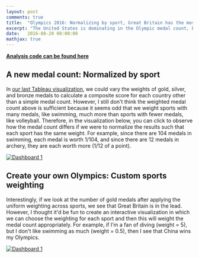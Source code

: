 ```yaml
---
layout: post
comments: true
title:  "Olympics 2016: Normalizing by sport, Great Britain has the most gold medals!"
excerpt: "The United States is dominating in the Olympic medal count, but maybe that's because of the disproportionate number of medals in swimming. What would the results look like if the number of medals was even for all sports?"
date:   2016-08-20 00:00:00
mathjax: true
---
```


**[Analysis code can be found here](https://github.com/srcole/qwm/tree/master/olympics)**

## A new medal count: Normalized by sport
In [our last Tableau visualization](https://srcole.github.io/2016/08/17/olympics/), we could vary the weights of gold,
silver, and bronze medals to calculate a composite score for each country other than a simple medal count.
However, I still don't think the weighted medal count above is sufficient because it seems odd that we weight sports
with many medals, like swimming, much more than sports with fewer medals, like volleyball. Therefore, in the
visualization below, you can click to observe how the medal count differs if we were to normalize the results
such that each sport has the same weight. For example, since there are 104 medals in swimming, each medal is worth
1/104, and since there are 12 medals in archery, they are each worth more (1/12 of a point).

<html>
<div class='tableauPlaceholder' id='viz1471721153729' style='position: relative'><noscript><a href='#'><img alt='Dashboard 1 ' src='https:&#47;&#47;public.tableau.com&#47;static&#47;images&#47;Ol&#47;Olympics-Normalizedmedalcounts&#47;Dashboard1&#47;1_rss.png' style='border: none' /></a></noscript><object class='tableauViz'  style='display:none;'><param name='host_url' value='https%3A%2F%2Fpublic.tableau.com%2F' /> <param name='site_root' value='' /><param name='name' value='Olympics-Normalizedmedalcounts&#47;Dashboard1' /><param name='tabs' value='no' /><param name='toolbar' value='yes' /><param name='static_image' value='https:&#47;&#47;public.tableau.com&#47;static&#47;images&#47;Ol&#47;Olympics-Normalizedmedalcounts&#47;Dashboard1&#47;1.png' /> <param name='animate_transition' value='yes' /><param name='display_static_image' value='yes' /><param name='display_spinner' value='yes' /><param name='display_overlay' value='yes' /><param name='display_count' value='yes' /></object></div>                <script type='text/javascript'>                    var divElement = document.getElementById('viz1471721153729');                    var vizElement = divElement.getElementsByTagName('object')[0];                    vizElement.style.width='804px';vizElement.style.height='669px';                    var scriptElement = document.createElement('script');                    scriptElement.src = 'https://public.tableau.com/javascripts/api/viz_v1.js';                    vizElement.parentNode.insertBefore(scriptElement, vizElement);                </script>
</html>

## Create your own Olympics: Custom sports weighting
Interestingly, if we look at the number of gold medals after applying the uniform weighting across sports, we see that Great Britain
is in the lead. However, I thought it'd be fun to create an interactive visualization in which we can choose the
weighting for each sport and then this will weight the medal count appropriately. For example, if I'm a fan of
diving (weight = 5), but I don't like swimming as much (weight = 0.5), then I see that China wins my Olympics.

<html>
<div class='tableauPlaceholder' id='viz1471721319810' style='position: relative'><noscript><a href='#'><img alt='Dashboard 1 ' src='https:&#47;&#47;public.tableau.com&#47;static&#47;images&#47;H8&#47;H8KMBZJ9N&#47;1_rss.png' style='border: none' /></a></noscript><object class='tableauViz'  style='display:none;'><param name='host_url' value='https%3A%2F%2Fpublic.tableau.com%2F' /> <param name='path' value='shared&#47;H8KMBZJ9N' /> <param name='toolbar' value='yes' /><param name='static_image' value='https:&#47;&#47;public.tableau.com&#47;static&#47;images&#47;H8&#47;H8KMBZJ9N&#47;1.png' /> <param name='animate_transition' value='yes' /><param name='display_static_image' value='yes' /><param name='display_spinner' value='yes' /><param name='display_overlay' value='yes' /><param name='display_count' value='yes' /></object></div>                <script type='text/javascript'>                    var divElement = document.getElementById('viz1471721319810');                    var vizElement = divElement.getElementsByTagName('object')[0];                    vizElement.style.width='804px';vizElement.style.height='669px';                    var scriptElement = document.createElement('script');                    scriptElement.src = 'https://public.tableau.com/javascripts/api/viz_v1.js';                    vizElement.parentNode.insertBefore(scriptElement, vizElement);                </script>
</html>